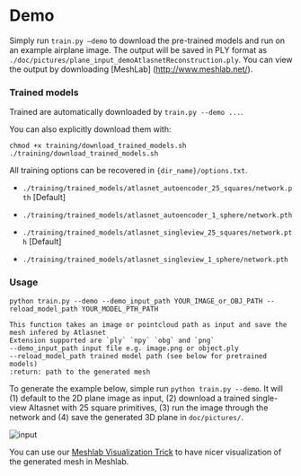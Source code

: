 # Demo



Simply run `train.py –demo` to download the pre-trained models and run on an example airplane image. The output will be saved in PLY format as `./doc/pictures/plane_input_demoAtlasnetReconstruction.ply`. You can view the output by downloading [MeshLab] (http://www.meshlab.net/).




### Trained models

Trained are automatically downloaded by `train.py --demo ...`.

You can also explicitly download them with:

```
chmod +x training/download_trained_models.sh
./training/download_trained_models.sh
```


All training options can be recovered in `{dir_name}/options.txt`.

* `./training/trained_models/atlasnet_autoencoder_25_squares/network.pth` [Default]

* `./training/trained_models/atlasnet_autoencoder_1_sphere/network.pth` 

* `./training/trained_models/atlasnet_singleview_25_squares/network.pth` [Default]

* `./training/trained_models/atlasnet_singleview_1_sphere/network.pth` 

  
### Usage

```python train.py --demo --demo_input_path YOUR_IMAGE_or_OBJ_PATH --reload_model_path YOUR_MODEL_PTH_PATH ```

```
This function takes an image or pointcloud path as input and save the mesh infered by Atlasnet
Extension supported are `ply` `npy` `obg` and `png`
--demo_input_path input file e.g. image.png or object.ply 
--reload_model_path trained model path (see below for pretrained models) 
:return: path to the generated mesh
```



To generate the example below, simple run `python train.py --demo`. It will (1) default to the 2D plane image as input, (2) download a trained single-view Altasnet with 25 square primitives, (3) run the image through the network and (4) save the generated 3D plane in `doc/pictures/`.



![input](./pictures/2D3D.png)





You can use our  [Meshlab Visualization Trick](./doc/meshlab.md) to have nicer visualization of the generated mesh in Meshlab.
